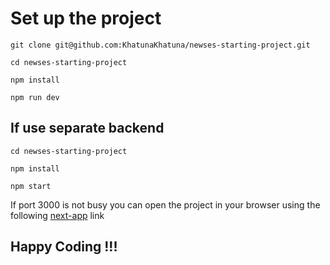 # Set up the project

```
git clone git@github.com:KhatunaKhatuna/newses-starting-project.git
```

```
cd newses-starting-project
```

```
npm install
```

```
npm run dev
```

## If use separate backend

```
cd newses-starting-project
```

```
npm install
```

```
npm start
```

If port 3000 is not busy you can open the project in your browser using the following [next-app](http://localhost:3000/) link

## Happy Coding !!!
